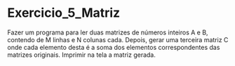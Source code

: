 # Exercicio_5_Matriz
Fazer um programa para ler duas matrizes de números inteiros A e B, contendo de M linhas e N colunas cada. Depois,
gerar uma terceira matriz C onde cada elemento desta é a soma dos elementos correspondentes das matrizes originais.
Imprimir na tela a matriz gerada.
